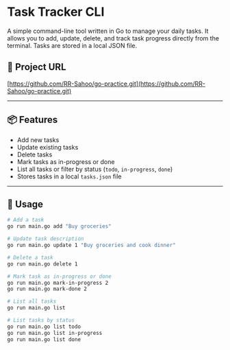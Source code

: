 # Task Tracker CLI

A simple command-line tool written in Go to manage your daily tasks. It allows you to add, update, delete, and track task progress directly from the terminal. Tasks are stored in a local JSON file.

## 🔗 Project URL

[https://github.com/RR-Sahoo/go-practice.git](https://github.com/RR-Sahoo/go-practice.git)

---

## 📦 Features

- Add new tasks
- Update existing tasks
- Delete tasks
- Mark tasks as in-progress or done
- List all tasks or filter by status (`todo`, `in-progress`, `done`)
- Stores tasks in a local `tasks.json` file

---

## 🚀 Usage

```bash
# Add a task
go run main.go add "Buy groceries"

# Update task description
go run main.go update 1 "Buy groceries and cook dinner"

# Delete a task
go run main.go delete 1

# Mark task as in-progress or done
go run main.go mark-in-progress 2
go run main.go mark-done 2

# List all tasks
go run main.go list

# List tasks by status
go run main.go list todo
go run main.go list in-progress
go run main.go list done
```
